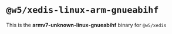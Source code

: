 # `@w5/xedis-linux-arm-gnueabihf`

This is the **armv7-unknown-linux-gnueabihf** binary for `@w5/xedis`
